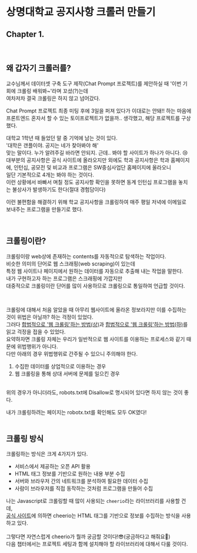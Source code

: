 # 상명대학교 공지사항 크롤러 만들기  

## Chapter 1.
<br/>

## 왜 갑자기 크롤러를?
교수님께서 데이터셋 구축 도구 제작(Chat Prompt 프로젝트)를 제안하실 때 '이번 기회에 크롤링 배워봐~'라며 꼬셨(?)는데  <br/>
여차저차 결국 크롤링은 하지 않고 넘어갔다.  

Chat Prompt 프로젝트 최종 미팅 후에 3일을 퍼져 있다가 이대로는 안돼!! 하는 마음에 <br/>
프론트엔드 혼자서 할 수 있는 토이프로젝트가 없을까.. 생각했고, 해당 프로젝트를 구상했다.  

대학교 1학년 때 들었던 말 중 기억에 남는 것이 있다.  
'대학은 갠플이야. 공지는 네가 찾아봐야 해'  
맞는 말이다. 누가 알려주길 바라면 안되지. 근데.. 봐야 할 사이트가 하나가 아니다. 😢  
대부분의 공지사항은 공식 사이트에 올라오지만 외에도 학과 공지사항은 학과 홈페이지에, 인턴십, 공모전 및 비교과 프로그램은 SW중심사업단 홈페이지에 올라오니  
일단 기본적으로 4개는 봐야 하는 것이다.  
이런 상황에서 바빠서 며칠 정도 공지사항 확인을 못하면 동계 인턴십 프로그램을 놓치는 불상사가 발생하기도 한다(절대 경험담이다)

이런 불편함을 해결하기 위해 학교 공지사항을 크롤링하여 매주 평일 저녁에 이메일로 보내주는 프로그램을 만들기로 했다.

<br>

## 크롤링이란?  
크롤링이랑 web상에 존재하는 contents를 자동적으로 탐색하는 작업이다.  
비슷한 의미의 단어로 웹 스크래핑(web scraping)이 있는데  
특정 웹 사이트나 페이지에서 원하는 데이터를 자동으로 추출해 내는 작업을 말한다.  
내가 구현하고자 하는 프로그램은 스크래핑에 가깝지만  
대중적으로 크롤링이란 단어를 많이 사용하므로 크롤링으로 통일하여 언급할 것이다.  
  
<br>

크롤링에 대해서 처음 알았을 때  아무리 웹사이트에 올라온 정보라지만 이를 수집하는 것이 위법은 아닐까? 하는 걱정이 있었다.  
그러다 [합법적으로 '웹 크롤링'하는 방법(상)](https://yozm.wishket.com/magazine/detail/877/)과 [합법적으로 '웹 크롤링'하는 방법(하)](https://yozm.wishket.com/magazine/detail/878/)를 읽고 걱정을 접을 수 있었다.  
요약하자면 크롤링 자체는 우리가 일반적으로 웹 사이트를 이용하는 프로세스와 같기 때문에 위법행위가 아니다.  
다만 아래의 경우 위법행위로 간주될 수 있으니 주의해야 한다.
1. 수집한 데이터를 상업적으로 이용하는 경우
2. 웹 크롤링을 통해 상대 서버에 문제를 일으킨 경우  

<br/>
위의 경우가 아니더라도, robots.txt에 Disallow로 명시되어 있다면 하지 않는 것이 좋다.  

내가 크롤링하려는 페이지는 robotx.txt를 확인해도 모두 OK였다!
<br/>
<br/>


## 크롤링 방식
크롤링하는 방식은 크게 4가지가 있다.

- 서비스에서 제공하는 오픈 API 활용
- HTML 태그 정보를 기반으로 원하는 내용 부분 수집
- 서버와 브라우저 간의 네트워크를 분석하여 필요한 데이터 수집
- 사람이 브라우저를 직접 동작하는 것처럼 프로그램을 만들어 수집

나는 Javascript로 크롤링할 때 많이 사용되는 `cheerio`라는 라이브러리를 사용할 건데,  
[공식 사이트](https://cheerio.js.org/)에 의하면 cheerio는 HTML 태그를 기반으로 정보를 수집하는 방식을 사용하고 있다.  
<br/>
그렇다면 자연스럽게 cheerio가 뭘까 궁금할 것이다!😎(궁금하다고 해줘요🥹)  
다음 챕터에서는 프로젝트 세팅과 함께 설치해야 할 라이브러리에 대해서 다룰 것이다.
